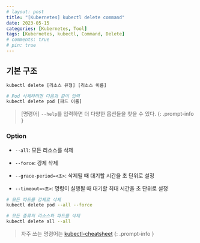 ```yaml
---
# layout: post
title: "[Kubernetes] kubectl delete command"
date: 2023-05-15
categories: [Kubernetes, Tool]
tags: [Kubernetes, kubectl, Command, Delete]
# comments: true
# pin: true
---
```


## 기본 구조

```bash
kubectl delete [리소스 유형] [리소스 이름]

# Pod 삭제하려면 다음과 같이 입력
kubectl delete pod [파드 이름]
```

> [명령어] `--help`를 입력하면 더 다양한 옵션들을 찾을 수 있다.
{: .prompt-info }

### Option

- `--all`: 모든 리소스를 삭제

- `--force`: 강제 삭제

- `--grace-period=<초>`: 삭제될 때 대기할 시간을 초 단위로 설정

- `--timeout=<초>`: 명령이 실행될 때 대기할 최대 시간을 초 단위로 설정

```bash
# 모든 파드를 강제로 삭제
kubectl delete pod --all --force

# 모든 종류의 리소스와 파드를 삭제
kubectl delete all --all
```

> 자주 쓰는 명령어는 [kubectl-cheatsheet](https://kubernetes.io/docs/reference/kubectl/cheatsheet/)
{: .prompt-info }
